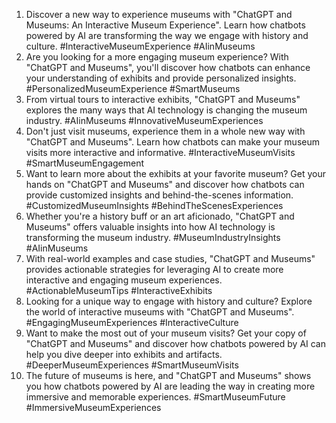 1. Discover a new way to experience museums with "ChatGPT and Museums: An Interactive Museum Experience". Learn how chatbots powered by AI are transforming the way we engage with history and culture. #InteractiveMuseumExperience #AIinMuseums
2. Are you looking for a more engaging museum experience? With "ChatGPT and Museums", you'll discover how chatbots can enhance your understanding of exhibits and provide personalized insights. #PersonalizedMuseumExperience #SmartMuseums
3. From virtual tours to interactive exhibits, "ChatGPT and Museums" explores the many ways that AI technology is changing the museum industry. #AIinMuseums #InnovativeMuseumExperiences
4. Don't just visit museums, experience them in a whole new way with "ChatGPT and Museums". Learn how chatbots can make your museum visits more interactive and informative. #InteractiveMuseumVisits #SmartMuseumEngagement
5. Want to learn more about the exhibits at your favorite museum? Get your hands on "ChatGPT and Museums" and discover how chatbots can provide customized insights and behind-the-scenes information. #CustomizedMuseumInsights #BehindTheScenesExperiences
6. Whether you're a history buff or an art aficionado, "ChatGPT and Museums" offers valuable insights into how AI technology is transforming the museum industry. #MuseumIndustryInsights #AIinMuseums
7. With real-world examples and case studies, "ChatGPT and Museums" provides actionable strategies for leveraging AI to create more interactive and engaging museum experiences. #ActionableMuseumTips #InteractiveExhibits
8. Looking for a unique way to engage with history and culture? Explore the world of interactive museums with "ChatGPT and Museums". #EngagingMuseumExperiences #InteractiveCulture
9. Want to make the most out of your museum visits? Get your copy of "ChatGPT and Museums" and discover how chatbots powered by AI can help you dive deeper into exhibits and artifacts. #DeeperMuseumExperiences #SmartMuseumVisits
10. The future of museums is here, and "ChatGPT and Museums" shows you how chatbots powered by AI are leading the way in creating more immersive and memorable experiences. #SmartMuseumFuture #ImmersiveMuseumExperiences

